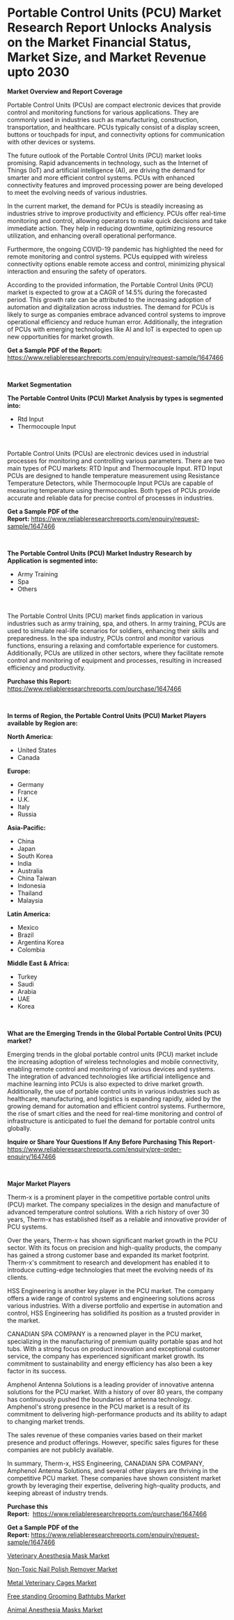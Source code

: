 <p><h1>Portable Control Units (PCU) Market Research Report Unlocks Analysis on the Market Financial Status, Market Size, and Market Revenue upto 2030</h1></p><p><strong>Market Overview and Report Coverage</strong></p>
<p><p>Portable Control Units (PCUs) are compact electronic devices that provide control and monitoring functions for various applications. They are commonly used in industries such as manufacturing, construction, transportation, and healthcare. PCUs typically consist of a display screen, buttons or touchpads for input, and connectivity options for communication with other devices or systems.</p><p>The future outlook of the Portable Control Units (PCU) market looks promising. Rapid advancements in technology, such as the Internet of Things (IoT) and artificial intelligence (AI), are driving the demand for smarter and more efficient control systems. PCUs with enhanced connectivity features and improved processing power are being developed to meet the evolving needs of various industries.</p><p>In the current market, the demand for PCUs is steadily increasing as industries strive to improve productivity and efficiency. PCUs offer real-time monitoring and control, allowing operators to make quick decisions and take immediate action. They help in reducing downtime, optimizing resource utilization, and enhancing overall operational performance.</p><p>Furthermore, the ongoing COVID-19 pandemic has highlighted the need for remote monitoring and control systems. PCUs equipped with wireless connectivity options enable remote access and control, minimizing physical interaction and ensuring the safety of operators.</p><p>According to the provided information, the Portable Control Units (PCU) market is expected to grow at a CAGR of 14.5% during the forecasted period. This growth rate can be attributed to the increasing adoption of automation and digitalization across industries. The demand for PCUs is likely to surge as companies embrace advanced control systems to improve operational efficiency and reduce human error. Additionally, the integration of PCUs with emerging technologies like AI and IoT is expected to open up new opportunities for market growth.</p></p>
<p><strong>Get a Sample PDF of the Report:</strong> <a href="https://www.reliableresearchreports.com/enquiry/request-sample/1647466">https://www.reliableresearchreports.com/enquiry/request-sample/1647466</a></p>
<p>&nbsp;</p>
<p><strong>Market Segmentation</strong></p>
<p><strong>The Portable Control Units (PCU) Market Analysis by types is segmented into:</strong></p>
<p><ul><li>Rtd Input</li><li>Thermocouple Input</li></ul></p>
<p>&nbsp;</p>
<p><p>Portable Control Units (PCUs) are electronic devices used in industrial processes for monitoring and controlling various parameters. There are two main types of PCU markets: RTD Input and Thermocouple Input. RTD Input PCUs are designed to handle temperature measurement using Resistance Temperature Detectors, while Thermocouple Input PCUs are capable of measuring temperature using thermocouples. Both types of PCUs provide accurate and reliable data for precise control of processes in industries.</p></p>
<p><strong>Get a Sample PDF of the Report:</strong>&nbsp;<a href="https://www.reliableresearchreports.com/enquiry/request-sample/1647466">https://www.reliableresearchreports.com/enquiry/request-sample/1647466</a></p>
<p>&nbsp;</p>
<p><strong>The Portable Control Units (PCU) Market Industry Research by Application is segmented into:</strong></p>
<p><ul><li>Army Training</li><li>Spa</li><li>Others</li></ul></p>
<p>&nbsp;</p>
<p><p>The Portable Control Units (PCU) market finds application in various industries such as army training, spa, and others. In army training, PCUs are used to simulate real-life scenarios for soldiers, enhancing their skills and preparedness. In the spa industry, PCUs control and monitor various functions, ensuring a relaxing and comfortable experience for customers. Additionally, PCUs are utilized in other sectors, where they facilitate remote control and monitoring of equipment and processes, resulting in increased efficiency and productivity.</p></p>
<p><strong>Purchase this Report:</strong>&nbsp; <a href="https://www.reliableresearchreports.com/purchase/1647466">https://www.reliableresearchreports.com/purchase/1647466</a></p>
<p>&nbsp;</p>
<p><strong>In terms of Region, the Portable Control Units (PCU) Market Players available by Region are:</strong></p>
<p>
    <p> <strong> North America: </strong>
        <ul>
            <li>United States</li>
            <li>Canada</li>
        </ul>
        </p> 
    <p> <strong> Europe: </strong>
        <ul>
            <li>Germany</li>
            <li>France</li>
            <li>U.K.</li>
            <li>Italy</li>
            <li>Russia</li>
        </ul>
        </p> 
    <p> <strong> Asia-Pacific: </strong>
        <ul>
            <li>China</li>
            <li>Japan</li>
            <li>South Korea</li>
            <li>India</li>
            <li>Australia</li>
            <li>China Taiwan</li>
            <li>Indonesia</li>
            <li>Thailand</li>
            <li>Malaysia</li>
        </ul>
        </p> 
    <p> <strong> Latin America: </strong>
        <ul>
            <li>Mexico</li>
            <li>Brazil</li>
            <li>Argentina Korea</li>
            <li>Colombia</li>
        </ul>
        </p> 
    <p> <strong> Middle East & Africa: </strong>
        <ul>
            <li>Turkey</li>
            <li>Saudi</li>
            <li>Arabia</li>
            <li>UAE</li>
            <li>Korea</li>
        </ul>
    </p>
    </p>
<p>&nbsp;</p>
<p><strong>What are the Emerging Trends in the Global Portable Control Units (PCU) market?</strong></p>
<p><p>Emerging trends in the global portable control units (PCU) market include the increasing adoption of wireless technologies and mobile connectivity, enabling remote control and monitoring of various devices and systems. The integration of advanced technologies like artificial intelligence and machine learning into PCUs is also expected to drive market growth. Additionally, the use of portable control units in various industries such as healthcare, manufacturing, and logistics is expanding rapidly, aided by the growing demand for automation and efficient control systems. Furthermore, the rise of smart cities and the need for real-time monitoring and control of infrastructure is anticipated to fuel the demand for portable control units globally.</p></p>
<p><strong>Inquire or Share Your Questions If Any Before Purchasing This Report</strong>- <a href="https://www.reliableresearchreports.com/enquiry/pre-order-enquiry/1647466">https://www.reliableresearchreports.com/enquiry/pre-order-enquiry/1647466</a></p>
<p>&nbsp;</p>
<p><strong>Major Market Players</strong></p>
<p><p>Therm-x is a prominent player in the competitive portable control units (PCU) market. The company specializes in the design and manufacture of advanced temperature control solutions. With a rich history of over 30 years, Therm-x has established itself as a reliable and innovative provider of PCU systems.</p><p>Over the years, Therm-x has shown significant market growth in the PCU sector. With its focus on precision and high-quality products, the company has gained a strong customer base and expanded its market footprint. Therm-x's commitment to research and development has enabled it to introduce cutting-edge technologies that meet the evolving needs of its clients.</p><p>HSS Engineering is another key player in the PCU market. The company offers a wide range of control systems and engineering solutions across various industries. With a diverse portfolio and expertise in automation and control, HSS Engineering has solidified its position as a trusted provider in the market.</p><p>CANADIAN SPA COMPANY is a renowned player in the PCU market, specializing in the manufacturing of premium quality portable spas and hot tubs. With a strong focus on product innovation and exceptional customer service, the company has experienced significant market growth. Its commitment to sustainability and energy efficiency has also been a key factor in its success.</p><p>Amphenol Antenna Solutions is a leading provider of innovative antenna solutions for the PCU market. With a history of over 80 years, the company has continuously pushed the boundaries of antenna technology. Amphenol's strong presence in the PCU market is a result of its commitment to delivering high-performance products and its ability to adapt to changing market trends.</p><p>The sales revenue of these companies varies based on their market presence and product offerings. However, specific sales figures for these companies are not publicly available.</p><p>In summary, Therm-x, HSS Engineering, CANADIAN SPA COMPANY, Amphenol Antenna Solutions, and several other players are thriving in the competitive PCU market. These companies have shown consistent market growth by leveraging their expertise, delivering high-quality products, and keeping abreast of industry trends.</p></p>
<p><strong>Purchase this Report:</strong>&nbsp;&nbsp;<a href="https://www.reliableresearchreports.com/purchase/1647466">https://www.reliableresearchreports.com/purchase/1647466</a></p>
<p></p>
<p><strong>Get a Sample PDF of the Report:</strong>&nbsp;<a href="https://www.reliableresearchreports.com/enquiry/request-sample/1647466">https://www.reliableresearchreports.com/enquiry/request-sample/1647466</a></p>
<p><p><a href="https://medium.com/@taraktanay7654/veterinary-anesthesia-mask-market-the-key-to-successful-business-strategy-forecast-till-2030-8a022f8d6ea8">Veterinary Anesthesia Mask Market</a></p><p><a href="https://www.linkedin.com/pulse/non-toxic-nail-polish-remover-market-research-report-provides-ra09c/">Non-Toxic Nail Polish Remover Market</a></p><p><a href="https://medium.com/@jinkhatum1452/analyzing-metal-veterinary-cages-market-global-industry-perspective-and-forecast-2023-to-2030-4536d94f22d3">Metal Veterinary Cages Market</a></p><p><a href="https://medium.com/@abdulkazi7580/free-standing-grooming-bathtubs-market-focuses-on-market-share-size-and-projected-forecast-till-0c100fab2a58">Free standing Grooming Bathtubs Market</a></p><p><a href="https://medium.com/@ryansai15420/animal-anesthesia-masks-market-comprehensive-assessment-by-type-application-and-geography-e604e8f02023">Animal Anesthesia Masks Market</a></p></p>